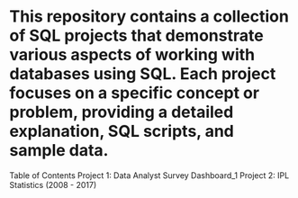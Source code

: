 # This repository contains a collection of SQL projects that demonstrate various aspects of working with databases using SQL. Each project focuses on a specific concept or problem, providing a detailed explanation, SQL scripts, and sample data.

Table of Contents
Project 1: Data Analyst Survey Dashboard_1
Project 2: IPL Statistics (2008 - 2017)
